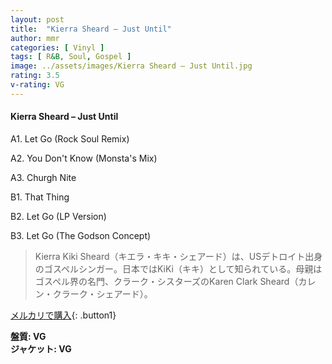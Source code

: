 ```yaml
---
layout: post
title:  "Kierra Sheard – Just Until"
author: mmr
categories: [ Vinyl ]
tags: [ R&B, Soul, Gospel ]
image: ../assets/images/Kierra Sheard – Just Until.jpg
rating: 3.5
v-rating: VG
---
```


#### Kierra Sheard – Just Until

A1. Let Go (Rock Soul Remix)

A2. You Don't Know (Monsta's Mix)

A3. Churgh Nite

B1. That Thing

B2. Let Go (LP Version)

B3. Let Go (The Godson Concept)

> Kierra Kiki Sheard（キエラ・キキ・シェアード）は、USデトロイト出身のゴスペルシンガー。日本ではKiKi（キキ）として知られている。母親はゴスペル界の名門、クラーク・シスターズのKaren Clark Sheard（カレン・クラーク・シェアード）。

[メルカリで購入](https://jp.mercari.com/item/m74116877219){: .button1}

<div class="mt-4 mb-4 d-flex align-items-center">
<strong class="mr-1">盤質: VG</strong>
</div>
<div class="mt-4 mb-4 d-flex align-items-center">
<strong class="mr-1">ジャケット: VG</strong>
</div>
